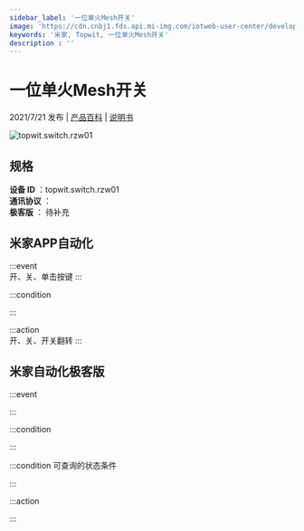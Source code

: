 ```yaml
---
sidebar_label: '一位单火Mesh开关'
image: 'https://cdn.cnbj1.fds.api.mi-img.com/iotweb-user-center/developer_1679047905601j3MMZGZd.png?GalaxyAccessKeyId=AKVGLQWBOVIRQ3XLEW&Expires=9223372036854775807&Signature=NR1W07tODoguvKeQ2DXTfd3zCts='
keywords: '米家, Topwit, 一位单火Mesh开关'
description : ''
---
```

# 一位单火Mesh开关

2021/7/21 发布 | [产品百科](https://home.mi.com/webapp/content/baike/product/index.html?model=topwit.switch.rzw01/) | [说明书](https://home.mi.com/views/introduction.html?model=topwit.switch.rzw01&region=cn)

![topwit.switch.rzw01](https://cdn.cnbj1.fds.api.mi-img.com/iotweb-user-center/developer_1679047905601j3MMZGZd.png?GalaxyAccessKeyId=AKVGLQWBOVIRQ3XLEW&Expires=9223372036854775807&Signature=NR1W07tODoguvKeQ2DXTfd3zCts=)

## 规格  
> 
**设备 ID** ：topwit.switch.rzw01  
**通讯协议** ：  
**极客版**  ： 待补充 


## 米家APP自动化  

:::event  
开、关、单击按键
:::

:::condition  

:::

:::action   
开、关、开关翻转
:::

## 米家自动化极客版  

:::event  

:::

:::condition  

:::

:::condition 可查询的状态条件  

:::

:::action  

:::

        
